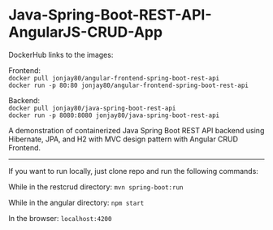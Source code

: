 # Java-Spring-Boot-REST-API-AngularJS-CRUD-App  

DockerHub links to the images:  

Frontend:  
``` docker pull jonjay80/angular-frontend-spring-boot-rest-api ```  
```docker run -p 80:80 jonjay80/angular-frontend-spring-boot-rest-api```  

Backend:   
``` docker pull jonjay80/java-spring-boot-rest-api ```  
```docker run -p 8080:8080 jonjay80/java-spring-boot-rest-api```  

A demonstration of containerized Java Spring Boot REST API backend using Hibernate, JPA, and H2 with MVC design pattern with Angular CRUD Frontend.


------------------------------------------------------------------------------------------------------------------------

If you want to run locally, just clone repo and run the following commands:

While in the restcrud directory: 
``` mvn spring-boot:run ```

While in the angular directory: 
``` npm start ```


In the browser:
``` localhost:4200 ```
